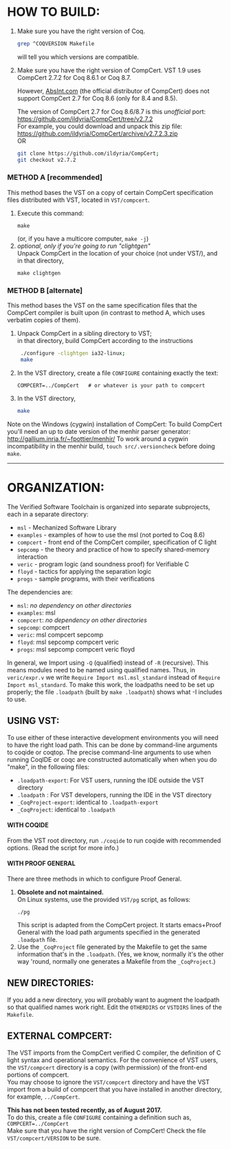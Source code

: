 # HOW TO BUILD:

1. Make sure you have the right version of Coq.  
   ```sh
   grep ^COQVERSION Makefile
   ```
   will tell you which versions are compatible.

2. Make sure you have the right version of CompCert.
   VST 1.9 uses CompCert 2.7.2 for Coq 8.6.1 or Coq 8.7.

   However, [AbsInt.com](https://www.absint.com) (the official distributor of
   CompCert) does not support CompCert 2.7 for Coq 8.6 (only for 8.4 and 8.5).

   The version of CompCert 2.7 for Coq 8.6/8.7 is this _unofficial_ port:  
   https://github.com/ildyria/CompCert/tree/v2.7.2  
   For example, you could download and unpack this zip file:  
   https://github.com/ildyria/CompCert/archive/v2.7.2.3.zip  
   OR
   ```sh
   git clone https://github.com/ildyria/CompCert;
   git checkout v2.7.2
   ```

### METHOD A [recommended]

This method bases the VST on a copy of certain CompCert specification files
distributed with VST, located in `VST/compcert`.

1. Execute this command:
   ```
   make
   ```  
   (or, if you have a multicore computer,  `make -j`)
2. *optional, only if you're going to run "clightgen"*  
    Unpack CompCert in the location of your choice (not under VST/), and in that
    directory,  
    ```
    make clightgen
    ```

### METHOD B [alternate]

This method bases the VST on the same specification files
that the CompCert compiler is built upon (in contrast to method A,
which uses verbatim copies of them).

1. Unpack CompCert in a sibling directory to VST;  
   in that directory, build CompCert according to the instructions
   ```sh
    ./configure -clightgen ia32-linux;
    make
    ```
2. In the VST directory, create a file `CONFIGURE` containing exactly the text:  
   ```
   COMPCERT=../CompCert   # or whatever is your path to compcert
   ```
3. In the VST directory,  
   ```sh
   make
   ```

Note on the Windows (cygwin) installation of CompCert:
To build CompCert you'll need an up to date version of the
menhir parser generator: http://gallium.inria.fr/~fpottier/menhir/
To work around a cygwin incompatibility in the menhir build,
`touch src/.versioncheck` before doing `make`.

--------------------------------------------------------------------------------

# ORGANIZATION:

The Verified Software Toolchain is organized into separate subprojects,
each in a separate directory:

- `msl` -   Mechanized Software Library
- `examples` - examples of how to use the msl (not ported to Coq 8.6)
- `compcert` -   front end of the CompCert compiler, specification of C light
- `sepcomp` - the theory and practice of how to specify shared-memory interaction
- `veric` -  program logic (and soundness proof) for Verifiable C
- `floyd` -  tactics for applying the separation logic
- `progs` -  sample programs, with their verifications

The dependencies are:

- `msl`:   _no dependency on other directories_
- `examples`: msl
- `compcert`: _no dependency on other directories_
- `sepcomp`: compcert
- `veric`:  msl compcert sepcomp
- `floyd`: msl sepcomp compcert veric
- `progs`: msl sepcomp compcert veric floyd

In general, we Import using `-Q` (qualified) instead of `-R`
(recursive).  This means modules need to be named using qualified names.
Thus, in `veric/expr.v` we write `Require Import msl.msl_standard`
instead of `Require Import msl_standard`.  To make this work, the loadpaths
need to be set up properly; the file `.loadpath` (built by `make .loadpath`)
shows what -I includes to use.

## USING VST:

To use either of these interactive development environments you will
need to have the right load path.  This can be done by command-line
arguments to coqide or coqtop.  The precise command-line arguments
to use when running CoqIDE or coqc are constructed automatically when
when you do "make", in the following files:

- `.loadpath-export`: For VST users, running the IDE outside the VST directory
- `.loadpath` : For VST developers, running the IDE in the VST directory
- `_CoqProject-export`: identical to `.loadpath-export`
- `_CoqProject`: identical to `.loadpath`

#### WITH COQIDE

From the VST root directory, run `./coqide` to run coqide with recommended options.
(Read the script for more info.)

#### WITH PROOF GENERAL

There are three methods in which to configure Proof General.

1. **Obsolete and not maintained.**  
   On Linux systems, use the provided `VST/pg` script, as follows:  
   ```
   ./pg
   ```  
   This script is adapted from the CompCert project. It starts
   emacs+Proof General with the load path arguments specified in
   the generated `.loadpath` file.
2. Use the `_CoqProject` file generated by the Makefile
   to get the same information that's in the `.loadpath`.
   (Yes, we know, normally it's the other way 'round, normally one generates
    a Makefile from the `_CoqProject`.)

## NEW DIRECTORIES:

If you add a new directory, you will probably want to augment the loadpath
so that qualified names work right.  Edit the `OTHERDIRS` or `VSTDIRS` lines of
the `Makefile`.

## EXTERNAL COMPCERT:

The VST imports from the CompCert verified C compiler, the definition
of C light syntax and operational semantics.  For the convenience of
VST users, the `VST/compcert` directory is a copy (with permission) of
the front-end portions of compcert.  
You may choose to ignore the `VST/compcert` directory and have
the VST import from a build of compcert that you have installed in
another directory, for example,  `../CompCert`.

**This has not been tested recently, as of August 2017.**  
To do this, create a file `CONFIGURE` containing a definition such as,
  `COMPCERT=../CompCert`  
Make sure that you have the right version of CompCert!  Check
the file `VST/compcert/VERSION` to be sure.
